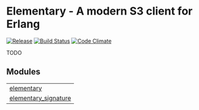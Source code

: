 

# Elementary - A modern S3 client for Erlang #

[![Release](http://img.shields.io/github/release/eproxus/elementary.svg)](https://github.com/eproxus/elementary/releases/latest)
[![Build Status](http://img.shields.io/travis/eproxus/elementary.svg)](http://travis-ci.org/eproxus/elementary)
[![Code Climate](http://img.shields.io/badge/code_climate-17.0-brightgreen.svg)](https://travis-ci.org/eproxus/elementary)

TODO



## Modules ##


<table width="100%" border="0" summary="list of modules">
<tr><td><a href="elementary.md" class="module">elementary</a></td></tr>
<tr><td><a href="elementary_signature.md" class="module">elementary_signature</a></td></tr></table>

